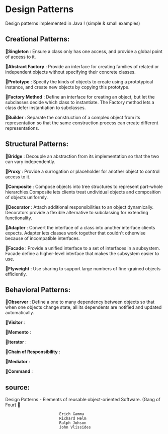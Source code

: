 # Design Patterns
Design patterns implemented in Java ! (simple & small examples)

## Creational Patterns:

&#x1F53A;<strong>Singleton</strong> : Ensure a class only has one access, and provide a global point of access to it.

&#x1F53A;<strong>Abstract Factory</strong> : Provide an interface for creating families of related or independent objects without specifying their concrete classes.

&#x1F53A;<strong>Prototype</strong> : Specify the kinds of objects to create using a prototypical instance, and create new objects by copying this prototype.

&#x1F53A;<strong>Factory Method</strong> : Define an interface for creating an object, but let the subclasses decide which class to instantiate. The Factory method lets a class defer instantiation to subclasses.

&#x1F53A;<strong>Builder</strong> : Separate the construction of a complex object from its representation so that the same construction process can create different representations.

## Structural Patterns:

&#x1F53A;<strong>Bridge</strong> : Decouple an abstraction from its implementation so that the two can vary independently. 

&#x1F53A;<strong>Proxy</strong> : Provide a surrogation or placeholder for another object to control access to it.

&#x1F53A;<strong>Composite</strong> : Compose objects into tree structures to represent part-whole hierarchies.Composite lets clients treat undividual objects and composition of objects uniformly.  

&#x1F53A;<strong>Decorator</strong> : Attach additional responsibilities to an object dynamically. Decorators provide a flexible alternative to subclassing for extending functionality.  

&#x1F53A;<strong>Adapter</strong> : Convert the interface of a class into another interface clients expects. Adapter lets classes work together that couldn't otherwise because of incompatible interfaces.

&#x1F53A;<strong>Facade</strong> : Provide a unified interface to a set of interfaces in a subsystem. Facade define a higher-level interface that makes the subsystem easier to use. 

&#x1F53A;<strong>Flyweight</strong> : Use sharing to support large numbers of fine-grained objects efficiently.

## Behavioral Patterns:

&#x1F53A;<strong>Observer</strong> : Define a one to many dependency between objects so that when one objects change state, all its dependents are notified and updated automatically.

&#x1F53B;<strong>Visitor</strong> :

&#x1F53B;<strong>Memento</strong> :

&#x1F53B;<strong>Iterator</strong> :

&#x1F53B;<strong>Chain of Responsibility</strong> :

&#x1F53B;<strong>Mediator</strong> :

&#x1F53B;<strong>Command</strong> :

## source:
Design Patterns - Elements of reusable object-oriented Software. (Gang of Four) &#x1F4D8;
		
							Erich Gamma
							Richard Helm
							Ralph Johson
							John Vlissides
